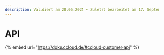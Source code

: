 ```yaml
---
description: Validiert am 28.05.2024 • Zuletzt bearbeitet am 17. September 2024
---
```


# API

{% embed url="https://doku.ccloud.de/#ccloud-customer-api" %}
